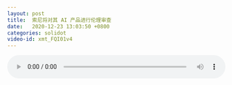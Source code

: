 ```yaml
---
layout: post
title:  索尼将对其 AI 产品进行伦理审查
date:   2020-12-23 13:03:50 +0800
categories: solidot
video-id: xmt_FQI01v4
---
```


<audio src="/assets/fe261e8828d16ff27df7a32bb967b862.mp3" style="width: 100%;" controls></audio>

